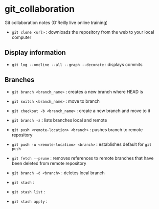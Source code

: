 # git_collaboration
Git collaboration notes (O'Reilly live online training)

- `git clone <url>` : downloads the repository from the web to your local computer

## Display information

- `git log --oneline --all --graph --decorate` : displays commits

## Branches

- `git branch <branch_name>` : creates a new branch where HEAD is

- `git switch <branch_name>` : move to branch

- `git checkout -b <branch_name>` : create a new branch and move to it

- `git branch -a` : lists branches local and remote

- `git push <remote-location> <branch>` : pushes branch to remote repository

- `git push -u <remote-location> <branch>` : establishes default for `git push`

- `git fetch --prune` : removes references to remote branches that have been deleted from remote repository

- `git branch -d <branch>` : deletes local branch

- `git stash` :

- `git stash list` :

- `git stash apply` :
